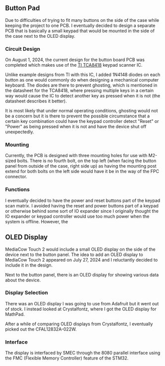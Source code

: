 ## Button Pad
Due to difficulties of trying to fit many buttons on the side of the case while keeping the project to one PCB. I eventually decided to design a separate PCB that is basically a small keypad that would be mounted in the side of the case next to the OLED display. 

### Circuit Design
On August 1, 2024, the current design for the button board PCB was completed which makes use of the [TI TCA8418](https://www.ti.com/product/TCA8418) keypad scanner IC. 

Unlike example designs from TI with this IC, I added 1N4148 diodes on each button as one would commonly do when designing a mechanical computer keyboard. The diodes are there to prevent ghosting, which is mentioned in the datasheet for the TCA8418, where pressing multiple keys in a certain way would cause the IC to detect another key as pressed when it is not (the datasheet describes it better).

It is most likely that under normal operating conditions, ghosting would not be a concern but it is there to prevent the possible circumstance that a certain key combination could have the keypad controller detect "Reset" or "Power" as being pressed when it is not and have the device shut off unexpectedly. 

### Mounting 
Currently, the PCB is designed with three mounting holes for use with M2-sized bolts. There is no fourth bolt, on the top left (when facing the button panel from outside of the case, right side up) as having the mounting post extend for both bolts on the left side would have it be in the way of the FPC connector.

### Functions
I eventually decided to have the power and reset buttons part of the keypad scan matrix. I avoided having the reset and power buttons part of a keypad or otherwise behind some sort of IO expander since I originally thought the IO expander or keypad controller would use too much power when the system is offline. However, the

## OLED Display
MediaCow Touch 2 would include a small OLED display on the side of the device next to the button panel. The idea to add an OLED display to MediaCow Touch 2 appeared on July 27, 2024 and I reluctantly decided to include it in the design.

Next to the button panel, there is an OLED display for showing various data about the device. 

### Display Selection
There was an OLED display I was going to use from Adafruit but it went out of stock. I instead looked at Crystalfontz, where I got the OLED display for MathPad.

After a while of comparing OLED displays from Crystalfontz, I eventually picked out the CFAL12832A-022W. 

### Interface
The display is interfaced by SMEC through the 8080 parallel interface using the FMC (Flexible Memory Controller) feature of the STM32. 

